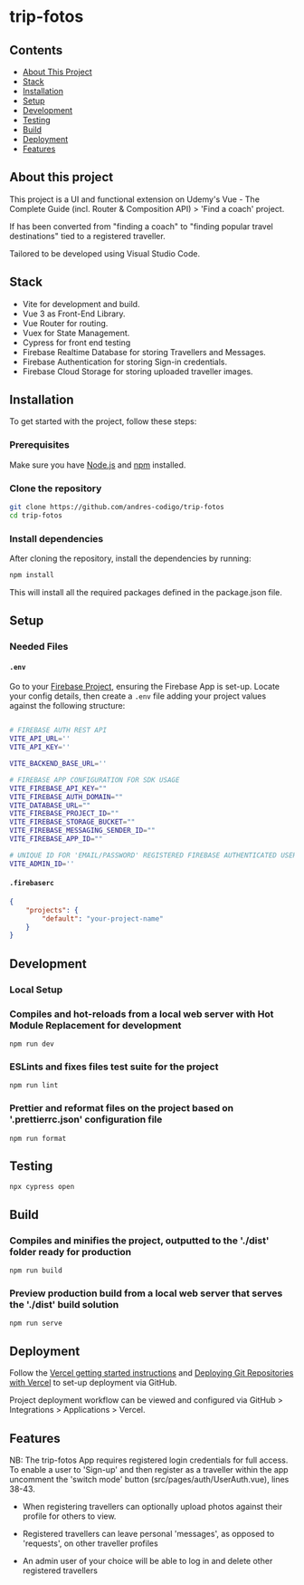 # trip-fotos

## Contents

-   [About This Project](#about-this-project)
-   [Stack](#stack)
-   [Installation](#installation)
-   [Setup](#setup)
-   [Development](#development)
-   [Testing](#testing)
-   [Build](#build)
-   [Deployment](#deployment)
-   [Features](#features)

## About this project

This project is a UI and functional extension on Udemy's Vue - The Complete Guide (incl. Router & Composition API) > 'Find a coach' project.

If has been converted from "finding a coach" to "finding popular travel destinations" tied to a registered traveller.

Tailored to be developed using Visual Studio Code.

## Stack

-   Vite for development and build.
-   Vue 3 as Front-End Library.
-   Vue Router for routing.
-   Vuex for State Management.
-   Cypress for front end testing
-   Firebase Realtime Database for storing Travellers and Messages.
-   Firebase Authentication for storing Sign-in credentials.
-   Firebase Cloud Storage for storing uploaded traveller images.

## Installation

To get started with the project, follow these steps:

### Prerequisites

Make sure you have [Node.js](https://nodejs.org/) and [npm](https://www.npmjs.com/) installed.

### Clone the repository

```bash
git clone https://github.com/andres-codigo/trip-fotos
cd trip-fotos
```

### Install dependencies

After cloning the repository, install the dependencies by running:

```bash
npm install
```

This will install all the required packages defined in the package.json file.

## Setup

### Needed Files

#### `.env`

Go to your [Firebase Project](https://console.firebase.google.com), ensuring the Firebase App is set-up. Locate your config details, then create a `.env` file adding your project values against the following structure:

```bash

# FIREBASE AUTH REST API
VITE_API_URL=''
VITE_API_KEY=''

VITE_BACKEND_BASE_URL=''

# FIREBASE APP CONFIGURATION FOR SDK USAGE
VITE_FIREBASE_API_KEY=""
VITE_FIREBASE_AUTH_DOMAIN=""
VITE_DATABASE_URL=""
VITE_FIREBASE_PROJECT_ID=""
VITE_FIREBASE_STORAGE_BUCKET=""
VITE_FIREBASE_MESSAGING_SENDER_ID=""
VITE_FIREBASE_APP_ID=""

# UNIQUE ID FOR 'EMAIL/PASSWORD' REGISTERED FIREBASE AUTHENTICATED USER THAT WILL HAVE ADMIN RIGHTS ON APP, ALLOWING FOR THE DELETION OF TRAVELLERS FROM THE UI FRONT END, EXCLUDING ADMIN USER
VITE_ADMIN_ID=''

```

#### `.firebaserc`

```json
{
	"projects": {
		"default": "your-project-name"
	}
}
```

## Development

### Local Setup

### Compiles and hot-reloads from a local web server with Hot Module Replacement for development

```
npm run dev
```

### ESLints and fixes files test suite for the project

```
npm run lint
```

### Prettier and reformat files on the project based on '.prettierrc.json' configuration file

```
npm run format
```

## Testing

```
npx cypress open
```

## Build

### Compiles and minifies the project, outputted to the './dist' folder ready for production

```
npm run build
```

### Preview production build from a local web server that serves the './dist' build solution

```
npm run serve
```

## Deployment

Follow the [Vercel getting started instructions](https://vercel.com/docs/getting-started-with-vercel) and [Deploying Git Repositories with Vercel](https://vercel.com/docs/deployments/git) to set-up deployment via GitHub.

Project deployment workflow can be viewed and configured via GitHub > Integrations > Applications > Vercel.

## Features

NB: The trip-fotos App requires registered login credentials for full access. To enable a user to 'Sign-up' and then register as a traveller within the app uncomment the 'switch mode' button (src/pages/auth/UserAuth.vue), lines 38-43.

-   When registering travellers can optionally upload photos against their profile for others to view.

-   Registered travellers can leave personal 'messages', as opposed to 'requests', on other traveller profiles

-   An admin user of your choice will be able to log in and delete other registered travellers

